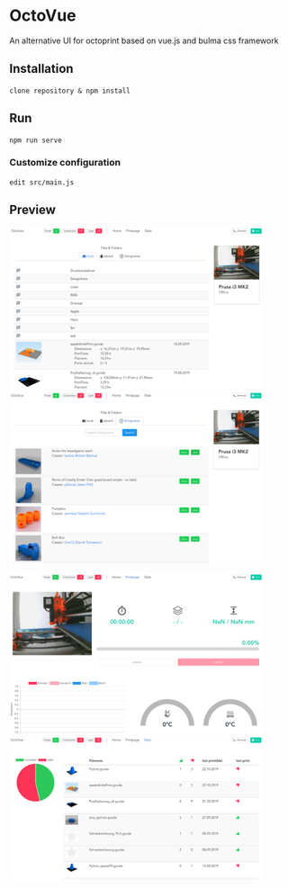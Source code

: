 # OctoVue

An alternative UI for octoprint based on vue.js and bulma css framework

## Installation
```
clone repository & npm install
```

## Run
```
npm run serve
```


### Customize configuration
```
edit src/main.js
```

## Preview

<img src="https://github.com/shodushi/octovue/blob/master/screenshots/screen1.png?raw=true" alt="screenshot" width="450" target="_blank"/><img src="https://github.com/shodushi/octovue/blob/master/screenshots/screen2.png?raw=true" alt="screenshot" width="450" target="_blank"/>

<img src="https://github.com/shodushi/octovue/blob/master/screenshots/screen3.png?raw=true" alt="screenshot" width="450" target="_blank"/><img src="https://github.com/shodushi/octovue/blob/master/screenshots/screen4.png?raw=true" alt="screenshot" width="450" target="_blank"/>
